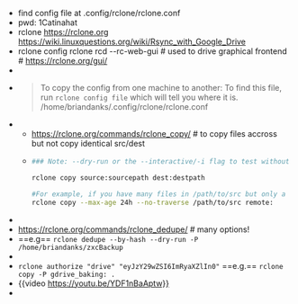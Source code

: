 - find config file at .config/rclone/rclone.conf
- pwd: 1Catinahat
- rclone  https://rclone.org
       https://wiki.linuxquestions.org/wiki/Rsync_with_Google_Drive
- rclone config
  rclone rcd --rc-web-gui    # used to drive graphical frontend  # https://rclone.org/gui/
-
- > To copy the config from one machine to another:
  To find this file, run `rclone config file` which will tell you where it is.
  /home/briandanks/.config/rclone/rclone.conf
-
	- https://rclone.org/commands/rclone_copy/     # to copy files accross but not copy identical src/dest
	- ```bash
	  ### Note: --dry-run or the --interactive/-i flag to test without copying anything
	  
	  rclone copy source:sourcepath dest:destpath
	  
	  #For example, if you have many files in /path/to/src but only a few of them change every day, you can copy all the files which have changed recently very efficiently like this:
	  rclone copy --max-age 24h --no-traverse /path/to/src remote:
	  
	  ```
-
- https://rclone.org/commands/rclone_dedupe/  # many options!
- ==e.g== `rclone dedupe --by-hash --dry-run -P  /home/briandanks/zxcBackup`
-
- `rclone authorize "drive" "eyJzY29wZSI6ImRyaXZlIn0"`
  ==e.g.== `rclone copy -P gdrive_baking: .`
- {{video https://youtu.be/YDF1nBaAptw}}
-
